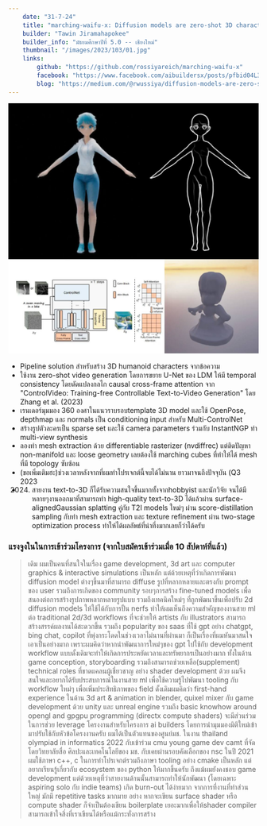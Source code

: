 ```yaml
---
    date: "31-7-24"
    title: "marching-waifu-x: Diffusion models are zero-shot 3D character generators, too"
    builder: "Tawin Jiramahapokee"
    builder_info: "มัธยมศึกษาปีที่ 5.0 -- เชียงใหม่"
    thumbnail: "/images/2023/103/01.jpg"
    links:
        github: "https://github.com/rossiyareich/marching-waifu-x"
        facebook: "https://www.facebook.com/aibuildersx/posts/pfbid04L3phCWK8Q58Lm78sKeme696d4AMVkHDcct4LaogkwYaTwzR8vu8Boz6MD15DtsGl"
        blog: "https://medium.com/@rwussiya/diffusion-models-are-zero-shot-3d-character-generators-too-6261c264755c"
---
```


![image](/images/2023/103/01.jpg)

- Pipeline solution สำหรับสร้าง 3D humanoid characters จากข้อความ
- ใช้งาน zero-shot video generation โดยการขยาย U-Net ของ LDM ให้มี temporal consistency โดยดัดแปลงกลไก causal cross-frame attention จาก "ControlVideo: Training-free Controllable Text-to-Video Generation" โดย Zhang et al. (2023)
- เรนเดอร์มุมมอง 360 องศาในแนวราบรอบtemplate 3D model และใช้ OpenPose, depthmap และ normals เป็น conditioning input สำหรับ Multi-ControlNet
- สร้างรูปตัวละครเป็น sparse set และใช้ camera parameters ร่วมกับ InstantNGP ทำ multi-view synthesis
- ลองทำ mesh extraction ด้วย differentiable rasterizer (nvdiffrec) แต่ติดปัญหา non-manifold และ loose geometry เลยต้องใช้ marching cubes ที่ทำให้ได้ mesh ที่มี topology ซับซ้อน
- (ขอเพิ่มเติมฮะ)ช่วงเวลาหลังจากที่ผมทำโปรเจกต์นี้จบได้ไม่นาน ยาวมาจนถึงปัจจุบัน (Q3 2023 
- 2024) สายงาน text-to-3D ก็ได้รับความสนใจขึ้นมากทั้งจากhobbyist และนักวิจัย จนได้มีหลายๆงานออกมาที่สามารถทำ high-quality text-to-3D ได้แล้วผ่าน surface-alignedGaussian splatting คู่กับ T2I models ใหม่ๆ ผ่าน score-distillation sampling กับทำ mesh extraction และ texture refinement ผ่าน two-stage optimization process ทำให้ได้ผลลัพธ์ที่น่าทึ่งมากเลยก็ว่าได้ครับ

### แรงจูงในในการเข้าร่วมโครงการ (จากใบสมัครเข้าร่วมเมื่อ 10 สัปดาห์ที่แล้ว)

> เดิม ผมเป็นคนที่สนใจในเรื่อง game development, 3d art และ computer graphics & interactive simulations เป็นหลัก แต่ด้วยเหตุที่ว่าเกิดการพัฒนา diffusion model ต่างๆขึ้นมาที่สามารถ diffuse รูปที่หลากหลายและตรงกับ prompt ของ user รวมถึงการเกิดของ community รอบๆการสร้าง fine-tuned models เพื่อสนองต่อการสร้างรูปภาพหลากหลายรูปแบบ รวมถึงเทคนิคใหม่ๆ ที่ถูกพัฒนาขึ้นเพื่อปรับ 2d diffusion models ให้ใช้ได้กับการปั้น nerfs ทำให้ผมเห็นถึงความสำคัญของงานสาย ml ต่อ traditional 2d/3d workflows ที่จะช่วยให้ artists กับ illustrators สามารถสร้างสรรค์ผลงานได้สะดวกขึ้น รวมถึง popularity ของ saas ที่ใช้ gpt อย่าง chatgpt, bing chat, copilot ที่พุ่งกระโดดในช่วงเวลาไม่นานที่ผ่านมา ก็เป็นเรื่องที่ผมหันมาสนใจเอาเป็นอย่างมาก เพราะผมคิดว่าหากนำพัฒนาการใหม่ๆของ gpt ไปใช้กับ development workflow แบบดั้งเดิมจะทำให้เกิดการประหยัดเวลาและทรัพยากรเป็นอย่างมาก ทั้งในด้าน game conception, storyboarding รวมถึงสามารถช่วยเหลือ(supplement) technical roles ที่ขาดแคลนผู้เชี่ยวชาญ อย่าง shader development ด้วย ผมจึงสนใจและอยากได้รับประสบการณ์ในงานสาย ml เพื่อใช้ความรู้ไปพัฒนา tooling กับ workflow ใหม่ๆ เพื่อเพิ่มประสิทธิภาพของ field ดั้งเดิมผมคิดว่า first-hand experience ในด้าน 3d art & animation in blender, quixel mixer กับ game development ด้วย unity และ unreal engine รวมถึง basic knowhow around opengl and gpgpu programming (directx compute shaders) จะมีส่วนร่วมในการช่วย leverage โครงงานสำหรับโครงการ ai builders โดยการนำมุมมองมิติใหม่เข้ามาปรับใช้กับหัวข้อโครงงานครับ ผมได้เป็นตัวแทนของศูนย์มช. ในงาน thailand olympiad in informatics 2022 กับเข้าร่วม cmu young game dev camt ที่จัดโดยวิทยาลัยสื่อ ศิลปะและเทคโนโลยีของ มช. กับเคยผ่านรอบคัดเลือกของ nsc ในปี 2021 ผมใช้ภาษา c++, c ในการทำโปรเจกต์รวมถึงภาษา tooling อย่าง cmake เป็นหลัก แต่อยากเรียนรู้เกี่ยวกับ ecosystem ของ python ให้มากขึ้นครับ ถึงแม้ผมยังคงชอบ game development แต่ด้วยเหตุที่ว่าสายงานด้านนั้นสามารถทำให้นักพัฒนา (โดยเฉพาะ aspiring solo กับ indie teams) เกิด burn-out ได้ง่ายมาก จากการที่งานที่ทำส่วนใหญ่ มักมี repetitive tasks มากมาย อย่าง หากจะเขียน surface shader หรือ compute shader ก็จำเป็นต้องเขียน boilerplate เยอะมากเพื่อให้shader compiler สามารถเข้าใจสิ่งที่เราเขียนได้หรือแม้กระทั่งการสร้าง
    